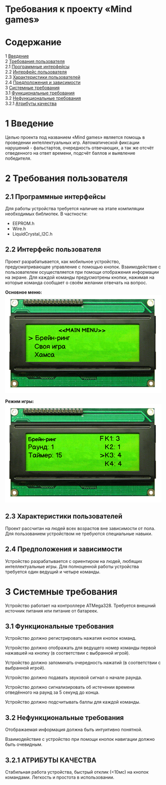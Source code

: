 # Требования к проекту «Mind games»

# Содержание
1 [Введение](#intro)  
2 [Требования пользователя](#user_requirements)  
2.1 [Программные интерфейсы](#software_interfaces)  
2.2 [Интерфейс пользователя](#user_interface)  
2.3 [Характеристики пользователей](#user_specifications)   
2.4 [Предположения и зависимости](#assumptions_and_dependencies)  
3 [Системные требования](#system_requirements)  
3.1 [Функциональные требования](#functional_requirements)  
3.2 [Нефункциональные требования](#non-functional_requirements)  
3.2.1 [Атрибуты качества](#quality_attributes)  
 
<a name="intro"/>

# 1 Введение

Целью проекта под названием «Mind games» является помощь в проведении интеллектуальных игр. Автоматической фиксации нарушений - фальстартов, очередность отвечающих, а так же отсчёт отведенного на ответ времени, подсчёт баллов и выявление победителя.

<a name="user_requirements"/>

# 2 Требования пользователя

<a name="software_interfaces"/>

## 2.1 Программные интерфейсы

Для работы устройства требуется наличие на этапе компиляции необходимых библиотек.
В частности:
- EEPROM.h
- Wire.h
- LiquidCrystal_I2C.h

<a name="user_interface"/>

## 2.2 Интерфейс пользователя

Проект разрабатывается, как мобильное устройство, предусматривающее управление с помощью кнопок.
Взаимодействие с пользователем осуществляется при помощи отображения информации на экране.
Для каждой команды предусмотрены кнопки, нажимая на которые команда сообщает о своём желании отвечать на вопрос.

**Основное меню:**
![Основное меню](https://github.com/AndreiP88/Mind-games/blob/master/Documents/Requirements/images/main.png)

**Режим игры:**
![Игра Брейн-ринг](https://github.com/AndreiP88/Mind-games/blob/master/Documents/Requirements/images/b_r.png)

<a name="user_specifications"/>

## 2.3 Характеристики пользователей

Проект рассчитан на людей всех возрастов вне зависимости от пола. Для пользованием устройством не требуются специальные навыки.

<a name="assumptions_and_dependencies"/>

## 2.4 Предположения и зависимости

Устройство разрабатывается с ориентиром на людей, любящих интеллектуальные игры. Для полноценной работы устройства требуется один ведущий и четыре команды.

<a name="system_requirements"/>

# 3 Системные требования

Устройство работает на контроллере ATMega328.
Требуется внешний источник питания или питание от батареек.

<a name="functional_requirements"/>

## 3.1 Функциональные требования

Устройство должно регистрировать нажатия кнопок команд.

Устройство должно отображать для ведущего номер команды первой нажавшей на кнопку (в соответствии с выбранной игрой).

Устройство должно запоминать очередность нажатий  (в соответствии с выбранной игрой).

Устройство должно подавать звуковой сигнал о начале раунда.

Устройство должно сигнализировать об истечении времени отведённого на раунд за 5 секунд до конца.

Устройство должно подсчитывать баллы для каждой команды.

<a name="non-functional_requirements"/>

## 3.2 Нефункциональные требования

Отображаемая информация должна быть интуитивно понятной.

Взаимодействие с устройство при помощи кнопок навигации должно быть очевидным.

<a name="quality_attributes"/>

## 3.2.1 АТРИБУТЫ КАЧЕСТВА

Стабильная работа устройства, быстрый отклик (<10мс) на кнопок командами.
Легкость и простота в использовании.
